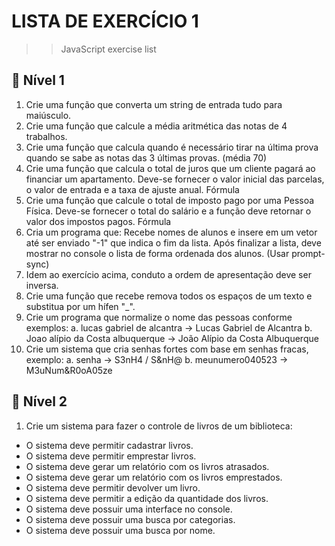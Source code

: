 # LISTA DE EXERCÍCIO 1

>>JavaScript exercise list

## 🚀 Nível 1

1. Crie uma função que converta um string de entrada tudo para maiúsculo.
2. Crie uma função que calcule a média aritmética das notas de 4 trabalhos.
3. Crie uma função que calcula quando é necessário tirar na última prova quando se
sabe as notas das 3 últimas provas. (média 70)
4. Crie uma função que calcula o total de juros que um cliente pagará ao financiar um
apartamento. Deve-se fornecer o valor inicial das parcelas, o valor de entrada e a
taxa de ajuste anual. Fórmula
5. Crie uma função que calcule o total de imposto pago por uma Pessoa Física.
Deve-se fornecer o total do salário e a função deve retornar o valor dos impostos
pagos. Fórmula
6. Cria um programa que: Recebe nomes de alunos e insere em um vetor até ser
enviado "-1" que indica o fim da lista. Após finalizar a lista, deve mostrar no console
o lista de forma ordenada dos alunos. (Usar prompt-sync)
7. Idem ao exercício acima, conduto a ordem de apresentação deve ser inversa.
8. Crie uma função que recebe remova todos os espaços de um texto e substitua por
um hífen "_".
9. Crie um programa que normalize o nome das pessoas conforme exemplos:
a. lucas gabriel de alcantra -> Lucas Gabriel de Alcantra
b. Joao alípio da Costa albuquerque -> João Alípio da Costa Albuquerque
10. Crie um sistema que cria senhas fortes com base em senhas fracas, exemplo:
a. senha -> S3nH4 / S&nH@
b. meunumero040523 -> M3uNum&R0oA05ze

## 🚀 Nível 2

1. Crie um sistema para fazer o controle de livros de um biblioteca:
 - O sistema deve permitir cadastrar livros.
 - O sistema deve permitir emprestar livros.
 - O sistema deve gerar um relatório com os livros atrasados.
 - O sistema deve gerar um relatório com os livros emprestados.
 - O sistema deve permitir devolver um livro.
 - O sistema deve permitir a edição da quantidade dos livros.
 - O sistema deve possuir uma interface no console.
 - O sistema deve possuir uma busca por categorias.
 - O sistema deve possuir uma busca por nome.